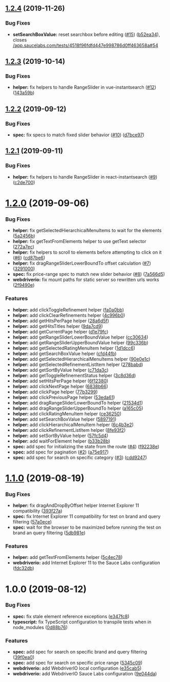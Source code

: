 ## [1.2.4](https://github.com/algolia/instantsearch-e2e-tests/compare/v1.2.3...v1.2.4) (2019-11-26)


### Bug Fixes

* **setSearchBoxValue:** reset searchbox before editing ([#15](https://github.com/algolia/instantsearch-e2e-tests/issues/15)) ([b52ea34](https://github.com/algolia/instantsearch-e2e-tests/commit/b52ea3468594c86168b155bb0fcab1230ff86672)), closes [/app.saucelabs.com/tests/4518f96fdfd447e998786d0ff463658a#54](https://github.com//app.saucelabs.com/tests/4518f96fdfd447e998786d0ff463658a/issues/54)



## [1.2.3](https://github.com/algolia/instantsearch-e2e-tests/compare/v1.2.2...v1.2.3) (2019-10-14)


### Bug Fixes

* **helper:** fix helpers to handle RangeSlider in vue-instantsearch ([#12](https://github.com/algolia/instantsearch-e2e-tests/issues/12)) ([143a59b](https://github.com/algolia/instantsearch-e2e-tests/commit/143a59b))



## [1.2.2](https://github.com/algolia/instantsearch-e2e-tests/compare/v1.2.1...v1.2.2) (2019-09-12)


### Bug Fixes

* **spec:** fix specs to match fixed slider behavior ([#10](https://github.com/algolia/instantsearch-e2e-tests/issues/10)) ([d7bce97](https://github.com/algolia/instantsearch-e2e-tests/commit/d7bce97))



## [1.2.1](https://github.com/algolia/instantsearch-e2e-tests/compare/v1.2.0...v1.2.1) (2019-09-11)


### Bug Fixes

* **helper:** fix helpers to handle RangeSlider in react-instantsearch ([#9](https://github.com/algolia/instantsearch-e2e-tests/issues/9)) ([c2de700](https://github.com/algolia/instantsearch-e2e-tests/commit/c2de700))



# [1.2.0](https://github.com/algolia/instantsearch-e2e-tests/compare/v1.1.0...v1.2.0) (2019-09-06)

### Bug Fixes

- **helper:** fix getSelectedHierarchicalMenuItems to wait for the elements ([5a2456b](https://github.com/algolia/instantsearch-e2e-tests/commit/5a2456b))
- **helper:** fix getTextFromElements helper to use getText selector ([272a7ec](https://github.com/algolia/instantsearch-e2e-tests/commit/272a7ec))
- **helper:** fix helpers to scroll to elements before attempting to click on it ([#6](https://github.com/algolia/instantsearch-e2e-tests/issues/6)) ([cd87be6](https://github.com/algolia/instantsearch-e2e-tests/commit/cd87be6))
- **helper:** fix dragRangeSliderLowerBoundTo offset calculation ([#7](https://github.com/algolia/instantsearch-e2e-tests/issues/7)) ([3291000](https://github.com/algolia/instantsearch-e2e-tests/commit/3291000))
- **spec:** fix price-range spec to match new slider behavior ([#8](https://github.com/algolia/instantsearch-e2e-tests/issues/8)) ([7a566d5](https://github.com/algolia/instantsearch-e2e-tests/commit/7a566d5))
- **webdriverio:** fix mount paths for static server so rewritten urls works ([2f9490e](https://github.com/algolia/instantsearch-e2e-tests/commit/2f9490e))

### Features

- **helper:** add clickToggleRefinement helper ([fa0a0bb](https://github.com/algolia/instantsearch-e2e-tests/commit/fa0a0bb))
- **helper:** add clickClearRefinements helper ([4c996b0](https://github.com/algolia/instantsearch-e2e-tests/commit/4c996b0))
- **helper:** add getHitsPerPage helper ([28a6d5f](https://github.com/algolia/instantsearch-e2e-tests/commit/28a6d5f))
- **helper:** add getHitsTitles helper ([9da7cd9](https://github.com/algolia/instantsearch-e2e-tests/commit/9da7cd9))
- **helper:** add getCurrentPage helper ([d1e79fc](https://github.com/algolia/instantsearch-e2e-tests/commit/d1e79fc))
- **helper:** add getRangeSliderLowerBoundValue helper ([cc30634](https://github.com/algolia/instantsearch-e2e-tests/commit/cc30634))
- **helper:** add getRangeSliderUpperBoundValue helper ([99c336b](https://github.com/algolia/instantsearch-e2e-tests/commit/99c336b))
- **helper:** add getSelectedRatingMenuItem helper ([1d1dcc6](https://github.com/algolia/instantsearch-e2e-tests/commit/1d1dcc6))
- **helper:** add getSearchBoxValue helper ([cfd44fb](https://github.com/algolia/instantsearch-e2e-tests/commit/cfd44fb))
- **helper:** add getSelectedHierarchicalMenuItems helper ([90e0e1c](https://github.com/algolia/instantsearch-e2e-tests/commit/90e0e1c))
- **helper:** add getSelectedRefinementListItem helper ([278babd](https://github.com/algolia/instantsearch-e2e-tests/commit/278babd))
- **helper:** add getSortByValue helper ([c71da3c](https://github.com/algolia/instantsearch-e2e-tests/commit/c71da3c))
- **helper:** add getToggleRefinementStatus helper ([3c8d36d](https://github.com/algolia/instantsearch-e2e-tests/commit/3c8d36d))
- **helper:** add setHitsPerPage helper ([6f12380](https://github.com/algolia/instantsearch-e2e-tests/commit/6f12380))
- **helper:** add clickNextPage helper ([6838b66](https://github.com/algolia/instantsearch-e2e-tests/commit/6838b66))
- **helper:** add clickPage helper ([77b3299](https://github.com/algolia/instantsearch-e2e-tests/commit/77b3299))
- **helper:** add clickPreviousPage helper ([53eda61](https://github.com/algolia/instantsearch-e2e-tests/commit/53eda61))
- **helper:** add dragRangeSliderLowerBoundTo helper ([21534d1](https://github.com/algolia/instantsearch-e2e-tests/commit/21534d1))
- **helper:** add dragRangeSliderUpperBoundTo helper ([a165c05](https://github.com/algolia/instantsearch-e2e-tests/commit/a165c05))
- **helper:** add clickRatingMenuItem helper ([ce36250](https://github.com/algolia/instantsearch-e2e-tests/commit/ce36250))
- **helper:** add setSearchBoxValue helper ([5897191](https://github.com/algolia/instantsearch-e2e-tests/commit/5897191))
- **helper:** add clickHierarchicalMenuItem helper ([6c4b3e2](https://github.com/algolia/instantsearch-e2e-tests/commit/6c4b3e2))
- **helper:** add clickRefinementListItem helper ([8fe93f2](https://github.com/algolia/instantsearch-e2e-tests/commit/8fe93f2))
- **helper:** add setSortByValue helper ([57fc5d4](https://github.com/algolia/instantsearch-e2e-tests/commit/57fc5d4))
- **helper:** add waitForElement helper ([b33b28b](https://github.com/algolia/instantsearch-e2e-tests/commit/b33b28b))
- **spec:** add spec for initializing the state from the route ([#4](https://github.com/algolia/instantsearch-e2e-tests/issues/4)) ([f92238e](https://github.com/algolia/instantsearch-e2e-tests/commit/f92238e))
- **spec:** add spec for pagination ([#2](https://github.com/algolia/instantsearch-e2e-tests/issues/2)) ([a75e917](https://github.com/algolia/instantsearch-e2e-tests/commit/a75e917))
- **spec:** add spec for search on specific category ([#3](https://github.com/algolia/instantsearch-e2e-tests/issues/3)) ([cdd9247](https://github.com/algolia/instantsearch-e2e-tests/commit/cdd9247))

# [1.1.0](https://github.com/algolia/instantsearch-e2e-tests/compare/v1.0.0...v1.1.0) (2019-08-19)

### Bug Fixes

- **helper:** fix dragAndDropByOffset helper Internet Explorer 11 compatibility ([393f27a](https://github.com/algolia/instantsearch-e2e-tests/commit/393f27a))
- **spec:** fix Internet Explorer 11 compatibility for test on brand and query filtering ([57a0ece](https://github.com/algolia/instantsearch-e2e-tests/commit/57a0ece))
- **spec:** wait for the browser to be maximized before running the test on brand an query filtering ([5db981e](https://github.com/algolia/instantsearch-e2e-tests/commit/5db981e))

### Features

- **helper:** add getTextFromElements helper ([5c4ec78](https://github.com/algolia/instantsearch-e2e-tests/commit/5c4ec78))
- **webdriverio:** add Internet Explorer 11 to the Sauce Labs configuration ([fdc32db](https://github.com/algolia/instantsearch-e2e-tests/commit/fdc32db))

# 1.0.0 (2019-08-12)

### Bug Fixes

- **spec:** fix stale element reference exceptions ([e347fc8](https://github.com/algolia/instantsearch-e2e-tests/commit/e347fc8))
- **typescript:** fix TypeScript configuration to transpile tests when in node_modules ([0d88b76](https://github.com/algolia/instantsearch-e2e-tests/commit/0d88b76))

### Features

- **spec:** add spec for search on specific brand and query filtering ([39f0ea0](https://github.com/algolia/instantsearch-e2e-tests/commit/39f0ea0))
- **spec:** add spec for search on specific price range ([5345c09](https://github.com/algolia/instantsearch-e2e-tests/commit/5345c09))
- **webdriverio:** add WebdriverIO local configuration ([e35cab5](https://github.com/algolia/instantsearch-e2e-tests/commit/e35cab5))
- **webdriverio:** add WebdriverIO Sauce Labs configuration ([9e044da](https://github.com/algolia/instantsearch-e2e-tests/commit/9e044da))
